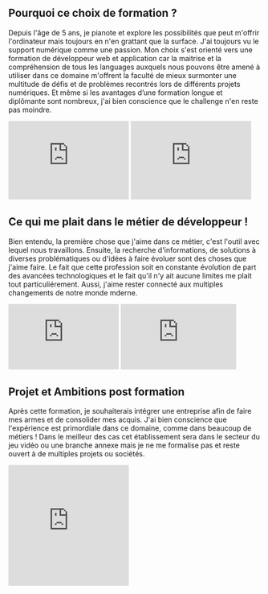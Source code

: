 <h2> Pourquoi ce choix de formation ? </h2>
  <p> 
    Depuis l'âge de 5 ans, je pianote et explore les possibilités que peut m'offrir l'ordinateur mais toujours en n'en grattant que la surface. J'ai toujours vu le support numérique comme une passion. Mon choix s'est orienté vers une formation de développeur web et application car la maitrise et la compréhension de tous les languages auxquels nous pouvons être amené à utiliser dans ce domaine m'offrent la faculté de mieux surmonter une multitude de défis et de problèmes recontrés lors de différents projets numériques. Et même si les avantages d’une formation longue et diplômante sont nombreux, j'ai bien conscience que le challenge n'en reste pas moindre. 
  <p>
  </p>
    <iframe src="https://giphy.com/embed/3oriO7A7bt1wsEP4cw" width="240" height="156" frameBorder="0" class="giphy-embed" allowFullScreen></iframe>
    <iframe src="https://giphy.com/embed/YhyAJUCpno53y" width="240" height="156" frameBorder="0" class="giphy-embed" allowFullScreen></iframe>
  </p>
   
 <h2> Ce qui me plait dans le métier de développeur ! </h2>  
   <p>
     Bien entendu, la première chose que j'aime dans ce métier, c'est l'outil avec lequel nous travaillons. Ensuite, la recherche d'informations, de solutions à diverses problématiques ou d'idées à faire évoluer sont des choses que j'aime faire. Le fait que cette profession soit en constante évolution de part des avancées technologiques et le fait qu'il n'y ait aucune limites me plait tout particuliérement. Aussi, j'aime rester connecté aux multiples changements de notre monde mderne. 
   </p>
   <p>
    <iframe src="https://giphy.com/embed/2juvZoQ3oLa4U" width="220" height="130" frameBorder="0" class="giphy-embed" allowFullScreen></iframe>
    <iframe width="230" height="130" frameBorder="0" class="giphy-embed" src="https://giphy.com/embed/5Zesu5VPNGJlm"  allowFullScreen></iframe>
   </p>
   
 
 <head>
  <h2> Projet et Ambitions post formation </h2>    
    <p>
      Après cette formation, je souhaiterais intégrer une entreprise afin de faire mes armes et de consolider mes acquis. J'ai bien conscience que l'expérience est primordiale dans ce domaine, comme dans beaucoup de métiers ! 
      Dans le meilleur des cas cet établissement sera dans le secteur du jeu vidéo ou une branche annexe mais je ne me formalise pas et reste ouvert à de multiples projets ou sociétés.
    </p>
    <p>
    <iframe src="https://giphy.com/embed/9RXNbhNlweVmeSJx3h" width="240" height="240" frameBorder="0" class="giphy-embed" allowFullScreen>
    <iframe src="https://giphy.com/embed/xUA7b8HhU0vgV28SNa" width="140" height="240" frameBorder="0" class="giphy-embed" allowFullScreen></iframe>
    
  

